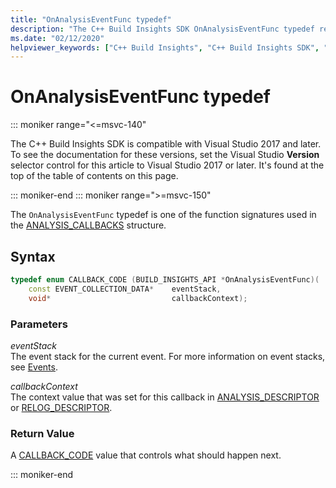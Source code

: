 ```yaml
---
title: "OnAnalysisEventFunc typedef"
description: "The C++ Build Insights SDK OnAnalysisEventFunc typedef reference."
ms.date: "02/12/2020"
helpviewer_keywords: ["C++ Build Insights", "C++ Build Insights SDK", "OnAnalysisEventFunc", "throughput analysis", "build time analysis", "vcperf.exe"]
---
```

# OnAnalysisEventFunc typedef

::: moniker range="<=msvc-140"

The C++ Build Insights SDK is compatible with Visual Studio 2017 and later. To see the documentation for these versions, set the Visual Studio **Version** selector control for this article to Visual Studio 2017 or later. It's found at the top of the table of contents on this page.

::: moniker-end
::: moniker range=">=msvc-150"

The `OnAnalysisEventFunc` typedef is one of the function signatures used in the [ANALYSIS_CALLBACKS](analysis-callbacks-struct.md) structure.

## Syntax

```cpp
typedef enum CALLBACK_CODE (BUILD_INSIGHTS_API *OnAnalysisEventFunc)(
    const EVENT_COLLECTION_DATA*    eventStack,
    void*                           callbackContext);
```

### Parameters

*eventStack*\
The event stack for the current event. For more information on event stacks, see [Events](../event-table.md).

*callbackContext*\
The context value that was set for this callback in [ANALYSIS_DESCRIPTOR](analysis-descriptor-struct.md) or [RELOG_DESCRIPTOR](relog-descriptor-struct.md).

### Return Value

A [CALLBACK_CODE](callback-code-enum.md) value that controls what should happen next.

::: moniker-end
